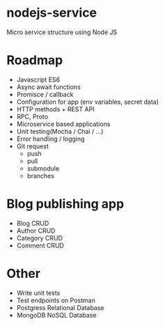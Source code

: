 # nodejs-service
Micro service structure using Node JS

# Roadmap
 - Javascript ES6
 - Async await functions
 - Promisce / callback
 - Configuration for app (env variables, secret data)
 - HTTP methods + REST API
 - RPC, Proto
 - Microservice based applications
 - Unit testing(Mocha / Chai / ...)
 - Error handling / logging
 - Git request
    - push
    - pull
    - submodule
    - branches
# Blog publishing app
 - Blog CRUD
 - Author CRUD
 - Category CRUD
 - Comment CRUD

# Other
 - Write unit tests
 - Test endpoints on Postman
 - Postgress Relational Database
 - MongoDB NoSQL Database